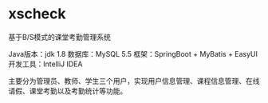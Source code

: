 # xscheck
基于B/S模式的课堂考勤管理系统

Java版本：jdk 1.8
数据库：MySQL 5.5
框架：SpringBoot + MyBatis + EasyUI
开发工具：IntelliJ IDEA

主要分为管理员、教师、学生三个用户，实现用户信息管理、课程信息管理、在线请假、课堂考勤以及考勤统计等功能。

